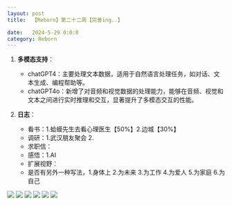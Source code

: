 ```yaml
---
layout: post
title:  【Reborn】第二十二周【完善ing..】

date:   2024-5-29 0:0:0
category: Reborn
---
```


1. **多模态支持**：
    - chatGPT4：主要处理文本数据，适用于自然语言处理任务，如对话、文本生成、编程帮助等。
    - chatGPT4o：新增了对音频和视觉数据的处理能力，能够在音频、视觉和文本之间进行实时推理和交互，显著提升了多模态交互的性能。

2. **日志**：
    - 看书：1.蛤蟆先生去看心理医生【50%】2.边城【30%】
    - 调研：1.武汉朋友聚会 2.
    - 求职信：
    - 感悟：1.AI
    - 扩展视野：
    - 是否有另外一种写法，1.身体上 2.为未来 3.为工作 4.为爱人 5.为家庭 6.为自己



![](http://sfwz1kj5p.hd-bkt.clouddn.com/img/22371716978009_.pic.jpg)
![](http://sfwz1kj5p.hd-bkt.clouddn.com/img/22361716976707_.pic.jpg)
![](http://sfwz1kj5p.hd-bkt.clouddn.com/img/22351716976546_.pic_hd.jpg)
![](http://sfwz1kj5p.hd-bkt.clouddn.com/img/22341716975896_.pic_hd.jpg)
![](http://sfwz1kj5p.hd-bkt.clouddn.com/img/22311716961613_.pic_hd.jpg)
![](http://sfwz1kj5p.hd-bkt.clouddn.com/img/22321716962104_.pic_hd.jpg)
